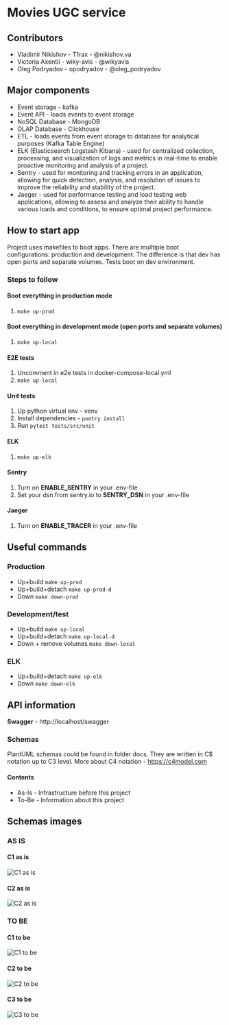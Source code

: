 # Movies UGC service

## Contributors

- Vladimir Nikishov - T1rax - @nikishov.va
- Victoria Axentii - wiky-avis - @wikyavis
- Oleg Podryadov - opodryadov - @oleg_podryadov

## Major components

- Event storage - kafka
- Event API - loads events to event storage
- NoSQL Database - MongoDB
- OLAP Database - Clickhouse
- ETL - loads events from event storage to database for analytical purposes (Kafka Table Engine)
- ELK (Elasticsearch Logstash Kibana) - used for centralized collection, processing, and visualization of logs and metrics in real-time to enable proactive monitoring and analysis of a project.
- Sentry - used for monitoring and tracking errors in an application, allowing for quick detection, analysis, and resolution of issues to improve the reliability and stability of the project.
- Jaeger - used for performance testing and load testing web applications, allowing to assess and analyze their ability to handle various loads and conditions, to ensure optimal project performance.

## How to start app

Project uses makefiles to boot apps. There are mulltiple boot configurations: production and development.
The difference is that dev has open ports and separate volumes. Tests boot on dev environment.

### Steps to follow

#### Boot everything in production mode

1. `make up-prod`

#### Boot everything in development mode (open ports and separate volumes)

1. `make up-local`

#### E2E tests

1. Uncomment in e2e tests in docker-compose-local.yml
2. `make up-local`

#### Unit tests

1. Up python virtual env - venv
2. Install dependencies - `poetry install`
3. Run `pytest tests/src/unit`

#### ELK
1. `make up-elk`

#### Sentry
1. Turn on **ENABLE_SENTRY** in your .env-file
2. Set your dsn from sentry.io to **SENTRY_DSN** in your .env-file

#### Jaeger
1. Turn on **ENABLE_TRACER** in your .env-file

## Useful commands

### Production

- Up+build `make up-prod`
- Up+build+detach `make up-prod-d`
- Down `make down-prod`

### Development/test

- Up+build `make up-local`
- Up+build+detach `make up-local-d`
- Down + remove volumes `make down-local`

### ELK
- Up+build+detach `make up-elk`
- Down `make down-elk`

## API information

**Swagger** - http://localhost/swagger

### Schemas

PlantUML schemas could be found in folder docs.
They are written in C$ notation up to C3 level.
More about C4 notation - https://c4model.com

#### Contents

- As-Is - Infrastructure before this project
- To-Be - Information about this project

## Schemas images

### AS IS

#### C1 as is

![C1 as is](docs/as_is/C1___AS_IS.png "C1 as is")

#### C2 as is

![C2 as is](docs/as_is/C2___AS_IS.png "C2 as is")

### TO BE

#### C1 to be

![C1 to be](docs/to_be/C1___TO_BE.png "C1 to be")

#### C2 to be

![C2 to be](docs/to_be/C2___TO_BE.png "C2 to be")

#### C3 to be

![C3 to be](docs/to_be/C3___TO_BE.png "C3 to be")